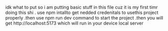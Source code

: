 idk what to put so i am putting basic stuff in this file cuz it is my first timr doing this shi
. use npm intallto get nedded credenitals to usethis project properly
.then use npm run dev command to start the project
.then you will get http://localhost:5173 which will run in your device local server